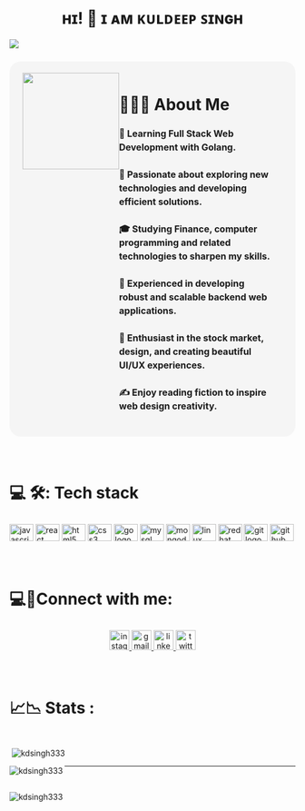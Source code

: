 <h1 align="center" >ʜɪ! 👋 ɪ ᴀᴍ ᴋᴜʟᴅᴇᴇᴘ ꜱɪɴɢʜ</h1>


<div align="left">
  <img src="https://visitor-badge.laobi.icu/badge?page_id=Kdsingh333.Kdsingh333&"  />
</div>

###

###
<div style="display:flex; background-color: #F5F5F5; padding: 20px; border-radius: 20px;">
  
  <img align="right" height="170" style="border-radius: 40px padding-top:30px" src="https://media1.giphy.com/media/IpeYSEZshTefe/giphy.gif?cid=ecf05e472umla0oj3egq8tbeoftbu7h8ruxur5w4xpn0ugyc&rid=giphy.gif&ct=g" />
  <div style="text-align:left; font-size:16; margin-right: 20px;">
    <h2 style="font-size: 28px; margin-bottom: 10px;">👨🏻‍💻 About Me</h2>
    <h4 style="line-height: 1.5;">🔭 Learning Full Stack Web Development with Golang.<br>
      <br>
      🤔 Passionate about exploring new technologies and developing efficient solutions.<br>
      <br>
      🎓 Studying Finance, computer programming and related technologies to sharpen my skills.<br>
      <br>
      💼 Experienced in developing robust and scalable backend web applications.<br>
      <br>
      🌱 Enthusiast in the stock market, design, and creating beautiful UI/UX experiences.<br>
      <br>
      ✍️ Enjoy reading fiction to inspire web design creativity.<br>
      </h4>
  </div>
</div>

###
<br>

<h2 style="font-size: 28px; margin-bottom: 10px;">💻 🛠: Tech stack</h2>
<br>
<div align="left">
  <img src="https://cdn.jsdelivr.net/gh/devicons/devicon/icons/javascript/javascript-original.svg" height="30" width="42" alt="javascript logo"  />
  <img src="https://cdn.jsdelivr.net/gh/devicons/devicon/icons/react/react-original.svg" height="30" width="42" alt="react logo"  />
  <img src="https://cdn.jsdelivr.net/gh/devicons/devicon/icons/html5/html5-original.svg" height="30" width="42" alt="html5 logo"  />
  <img src="https://cdn.jsdelivr.net/gh/devicons/devicon/icons/css3/css3-original.svg" height="30" width="42" alt="css3 logo"  />
  <img src="https://cdn.jsdelivr.net/gh/devicons/devicon/icons/go/go-original.svg" height="30" width="42" alt="go logo"  />
  <img src="https://cdn.jsdelivr.net/gh/devicons/devicon/icons/mysql/mysql-original.svg" height="30" width="42" alt="mysql logo"  />
  <img src="https://cdn.jsdelivr.net/gh/devicons/devicon/icons/mongodb/mongodb-original.svg" height="30" width="42" alt="mongodb logo"  />
  <img src="https://cdn.jsdelivr.net/gh/devicons/devicon/icons/linux/linux-original.svg" height="30" width="42" alt="linux logo"  />
  <img src="https://cdn.jsdelivr.net/gh/devicons/devicon/icons/redhat/redhat-original.svg" height="30" width="42" alt="redhat logo"  />
  <img src="https://cdn.jsdelivr.net/gh/devicons/devicon/icons/git/git-original.svg" height="30" width="42" alt="git logo"  />
  <img src="https://cdn.jsdelivr.net/gh/devicons/devicon/icons/github/github-original.svg" height="30" width="42" alt="github logo"  />
</div>

###
<br>
<h2 style="font-size: 28px; margin-bottom: 10px;">💻📌Connect with me:</h2>
<br>

<div align="center">
  <a href="https://www.instagram.com/kd_singh_333/" target="_blank">
    <img src="https://img.shields.io/static/v1?message=Instagram&logo=instagram&label=&color=E4405F&logoColor=white&labelColor=&style=for-the-badge" height="35" alt="instagram logo"  />
  </a>
  <a href="bup248375@gmail.com" target="_blank">
    <img src="https://img.shields.io/static/v1?message=Gmail&logo=gmail&label=&color=D14836&logoColor=white&labelColor=&style=for-the-badge" height="35" alt="gmail logo"  />
  </a>
  <a href="https://www.linkedin.com/in/kuldeep-singh-5588b01b9/" target="_blank">
    <img src="https://img.shields.io/static/v1?message=LinkedIn&logo=linkedin&label=&color=0077B5&logoColor=white&labelColor=&style=for-the-badge" height="35" alt="linkedin logo"  />
  </a>
  <a href="https://twitter.com/kuldeep_S3" target="_blank">
    <img src="https://img.shields.io/static/v1?message=Twitter&logo=twitter&label=&color=1DA1F2&logoColor=white&labelColor=&style=for-the-badge" height="35" alt="twitter logo"  />
  </a>
</div>




###
<br>
<h2 style="font-size: 28px; margin-bottom: 10px;">📈📉 Stats :</h2>
<br>
<p>&nbsp;<img align="center" src="https://github-readme-stats.vercel.app/api?username=kdsingh333&show_icons=true&locale=en" alt="kdsingh333" /></p>

<p><img align="left" src="https://github-readme-stats.vercel.app/api/top-langs?username=kdsingh333&show_icons=true&locale=en&layout=compact" alt="kdsingh333" /></p>


<hr><br>
<p><img align="center" src="https://github-readme-streak-stats.herokuapp.com/?user=kdsingh333&" alt="kdsingh333" /></p>
